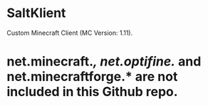 # SaltKlient
Custom Minecraft Client (MC Version: 1.11).
# net.minecraft.*, net.optifine.* and net.minecraftforge.* are not included in this Github repo.

